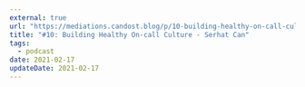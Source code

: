 ```yaml
---
external: true
url: "https://mediations.candost.blog/p/10-building-healthy-on-call-culture"
title: "#10: Building Healthy On-call Culture - Serhat Can"
tags:
  - podcast
date: 2021-02-17
updateDate: 2021-02-17
---
```

